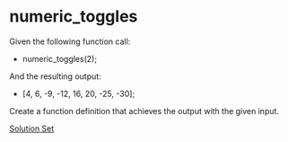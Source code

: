 # numeric_toggles

Given the following function call:
- numeric_toggles(2);

And the resulting output:
- [4, 6, -9, -12, 16, 20, -25, -30];

Create a function definition that achieves the output with the given input. 

<a href="http://jsbin.com/kaqona/edit?html,js,output" target="_blank">Solution Set</a>


